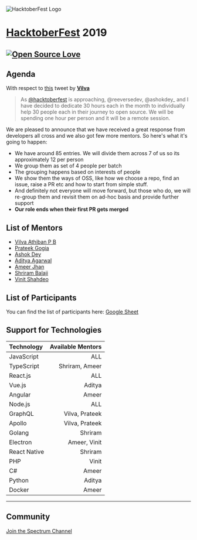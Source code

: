 
![HacktoberFest Logo](https://i.ibb.co/6Y947xj/Hacktoberfest-19-Events-1457x180.png)
# [HacktoberFest](https://hacktoberfest.digitalocean.com/) 2019

[![Open Source Love](https://badges.frapsoft.com/os/v2/open-source.svg?v=103)](https://github.com/vinitshahdeo/HacktoberFest)
---
## Agenda

With respect to [this](https://twitter.com/vilvaathibanpb/status/1178483041615990786) tweet by **[Vilva](https://twitter.com/vilvaathibanpb)**

> As [@hacktoberfest](https://twitter.com/hacktoberfest) is approaching, @reeversedev, @ashokdey_ and I have decided to dedicate 30 hours each in the month to individually help 30 people each in their journey to open source. We will be spending one hour per person and it will be a remote session. 

We are pleased to announce that we have received a great response from developers all cross and we also got few more mentors. So here's what it's going to happen:

- We have around 85 entries. We will divide them across 7 of us so its approximately 12 per person
- We group them as set of 4 people per batch
- The grouping happens based on interests of people
- We show them the ways of OSS, like how we choose a repo, find an issue, raise a PR etc and how to start from simple stuff.
- And definitely not everyone will move forward, but those who do, we will re-group them and revisit them on ad-hoc basis and provide further support
- **Our role ends when their first PR gets merged**

## List of Mentors

- [Vilva Athiban P B](https://twitter.com/vilvaathibanpb)
- [Prateek Gogia](https://twitter.com/reeversedev)
- [Ashok Dey](https://twitter.com/ashokdey_)
- [Aditya Agarwal](https://twitter.com/dev__adi)
- [Ameer Jhan](https://twitter.com/ameerthehacker)
- [Shriram Balaji](https://twitter.com/__shriram)
- [Vinit Shahdeo](https://twitter.com/Vinit_Shahdeo)

## List of Participants

You can find the list of participants here: [Google Sheet](https://docs.google.com/spreadsheets/d/1yHdWDZj3ew1CTaunp_jEMrvkEjuVVyueLPd1w1QCWx0/edit?pli=1#gid=0)

## Support for Technologies

| Technology       | Available Mentors        
|:------------- |----------------:|
| JavaScript | ALL |
| TypeScript | Shriram, Ameer |
| React.js | ALL |
| Vue.js | Aditya |
| Angular | Ameer |
| Node.js | ALL | 
| GraphQL | Vilva, Prateek |
| Apollo | Vilva, Prateek |
| Golang | Shriram |
| Electron | Ameer, Vinit |
| React Native | Shriram |
| PHP | Vinit |
| C# | Ameer |
| Python | Aditya |
| Docker | Ameer |

---

## Community 

[Join the Spectrum Channel](https://spectrum.chat/road-to-hacktober)
